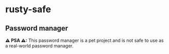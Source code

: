 # rusty-safe
## Password manager

**⚠️ PSA ⚠:** This password manager is a pet project and is not safe to use as a real-world password manager.
